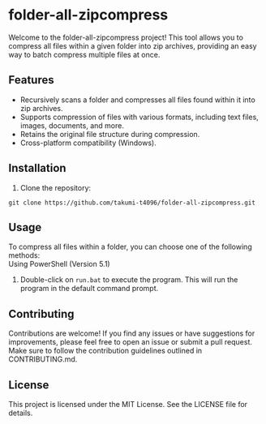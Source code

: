 # folder-all-zipcompress

Welcome to the folder-all-zipcompress project! This tool allows you to compress all files within a given folder into zip archives, providing an easy way to batch compress multiple files at once.

## Features

- Recursively scans a folder and compresses all files found within it into zip archives.
- Supports compression of files with various formats, including text files, images, documents, and more.
- Retains the original file structure during compression.
- Cross-platform compatibility (Windows).

## Installation

1. Clone the repository:

```shell
git clone https://github.com/takumi-t4096/folder-all-zipcompress.git
```

## Usage
To compress all files within a folder, you can choose one of the following methods: <br>
Using PowerShell (Version 5.1)

1. Double-click on `run.bat` to execute the program. This will run the program in the default command prompt.

## Contributing
Contributions are welcome! If you find any issues or have suggestions for improvements, please feel free to open an issue or submit a pull request. Make sure to follow the contribution guidelines outlined in CONTRIBUTING.md.

## License
This project is licensed under the MIT License. See the LICENSE file for details.
